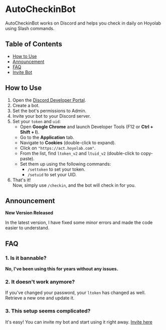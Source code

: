 # AutoCheckinBot

AutoCheckinBot works on Discord and helps you check in daily on Hoyolab using Slash commands.


## Table of Contents
- [How to Use](https://github.com/pduc1234/AutoCheckinBot/edit/main/README.md#how-to-use)
- [Announcement](https://github.com/pduc1234/AutoCheckinBot/edit/main/README.md#announcement)
- [FAQ](https://github.com/pduc1234/AutoCheckinBot/edit/main/README.md#announcement)
- [Invite Bot](https://discord.com/oauth2/authorize?client_id=1343529159925829693)

## How to Use

1. Open the [Discord Developer Portal](https://discord.com/developers/).
2. Create a bot.
3. Set the bot's permissions to Admin.
4. Invite your bot to your Discord server.
5. Set your `token` and `uid`:
    - Open **Google Chrome** and launch Developer Tools (F12 or **Ctrl + Shift + I**).
    - Go to the **Application** tab.
    - Navigate to **Cookies** (double-click to expand).
    - Click on `"https://act.hoyolab.com"`.
    - From the list, find `ltoken_v2` and `ltuid_v2` (double-click to copy-paste).
    - Set them up using the following commands:
      - `/settoken` to set your token.
      - `/setuid` to set your UID.
6. That's it!  
   Now, simply use `/checkin`, and the bot will check in for you.

## Announcement
**New Version Released**

In the latest version, I have fixed some minor errors and made the code easier to understand.

## FAQ

### 1. Is it bannable?  
**No, I've been using this for years without any issues.**

### 2. It doesn't work anymore?  
If you've changed your password, your `ltoken` has changed as well. Retrieve a new one and update it.

### 3. This setup seems complicated?  
It's easy! You can invite my bot and start using it right away. [Invite here](https://discord.com/oauth2/authorize?client_id=1343529159925829693)
